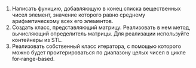 1. Написать функцию, добавляющую в конец списка вещественных чисел элемент, значение которого равно среднему арифметическому всех его элементов.
2. Создать класс, представляющий матрицу. Реализовать в нем метод, вычисляющий определитель матрицы. Для реализации используйте контейнеры из STL.
3. Реализовать собственный класс итератора, с помощью которого можно будет проитерироваться по диапазону целых чисел в цикле for-range-based.
